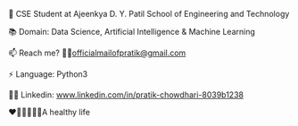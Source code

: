 🌱 CSE Student at Ajeenkya D. Y. Patil School of Engineering and Technology

📚 Domain: Data Science, Artificial Intelligence & Machine Learning

📫 Reach me? ✍🏽officialmailofpratik@gmail.com

⚡ Language: Python3 

👨‍💼 Linkedin: www.linkedin.com/in/pratik-chowdhari-8039b1238

❤💪🏽🏃🏽‍♂️A healthy life